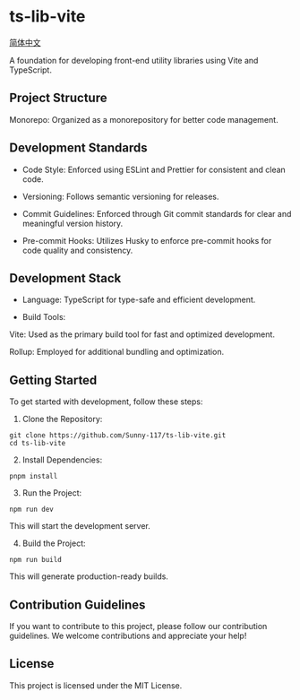 # ts-lib-vite

[简体中文](./README-Zh.md)

A foundation for developing front-end utility libraries using Vite and TypeScript.

## Project Structure

Monorepo: Organized as a monorepository for better code management.

## Development Standards

- Code Style: Enforced using ESLint and Prettier for consistent and clean code.

- Versioning: Follows semantic versioning for releases.

- Commit Guidelines: Enforced through Git commit standards for clear and meaningful version history.

- Pre-commit Hooks: Utilizes Husky to enforce pre-commit hooks for code quality and consistency.

## Development Stack

- Language: TypeScript for type-safe and efficient development.

- Build Tools:

Vite: Used as the primary build tool for fast and optimized development.

Rollup: Employed for additional bundling and optimization.

## Getting Started

To get started with development, follow these steps:

1. Clone the Repository:

```shell
git clone https://github.com/Sunny-117/ts-lib-vite.git
cd ts-lib-vite
```

2. Install Dependencies:

```shell
pnpm install
```

3. Run the Project:

```shell
npm run dev
```

This will start the development server.

4. Build the Project:

```shell
npm run build
```

This will generate production-ready builds.

## Contribution Guidelines

If you want to contribute to this project, please follow our contribution guidelines. We welcome contributions and appreciate your help!

## License

This project is licensed under the MIT License.
